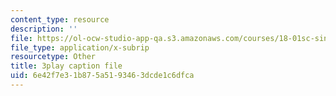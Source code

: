 ```yaml
---
content_type: resource
description: ''
file: https://ol-ocw-studio-app-qa.s3.amazonaws.com/courses/18-01sc-single-variable-calculus-fall-2010/6e42f7e31b875a5193463dcde1c6dfca_sRIDVAcoG5A.vtt
file_type: application/x-subrip
resourcetype: Other
title: 3play caption file
uid: 6e42f7e3-1b87-5a51-9346-3dcde1c6dfca
---
```

